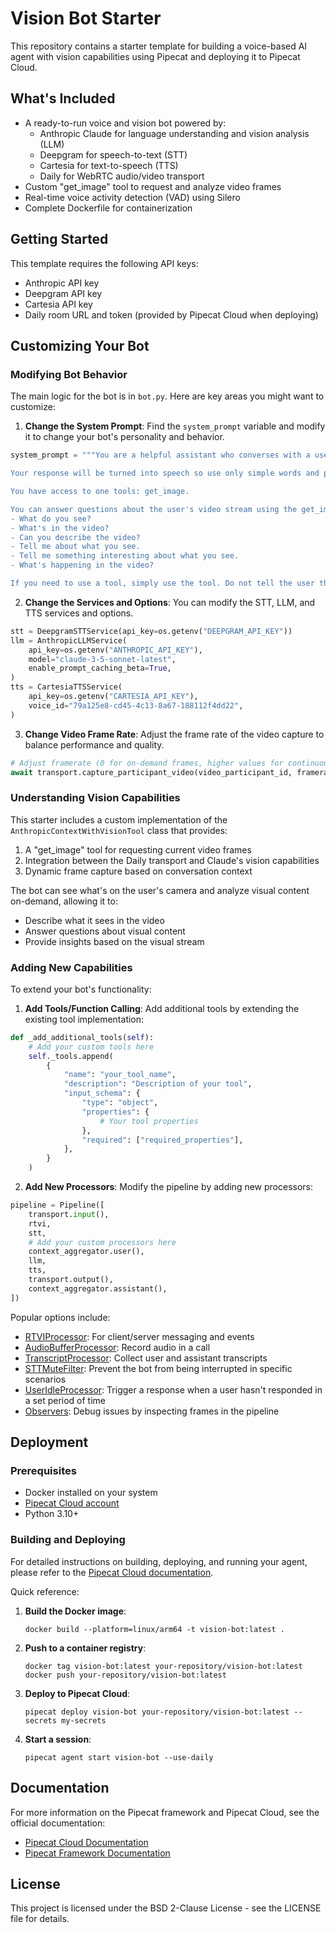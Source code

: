 # Vision Bot Starter

This repository contains a starter template for building a voice-based AI agent with vision capabilities using Pipecat and deploying it to Pipecat Cloud.

## What's Included

- A ready-to-run voice and vision bot powered by:
  - Anthropic Claude for language understanding and vision analysis (LLM)
  - Deepgram for speech-to-text (STT)
  - Cartesia for text-to-speech (TTS)
  - Daily for WebRTC audio/video transport
- Custom "get_image" tool to request and analyze video frames
- Real-time voice activity detection (VAD) using Silero
- Complete Dockerfile for containerization

## Getting Started

This template requires the following API keys:

- Anthropic API key
- Deepgram API key
- Cartesia API key
- Daily room URL and token (provided by Pipecat Cloud when deploying)

## Customizing Your Bot

### Modifying Bot Behavior

The main logic for the bot is in `bot.py`. Here are key areas you might want to customize:

1. **Change the System Prompt**: Find the `system_prompt` variable and modify it to change your bot's personality and behavior.

```python
system_prompt = """You are a helpful assistant who converses with a user and answers questions. Respond concisely to general questions.

Your response will be turned into speech so use only simple words and punctuation.

You have access to one tools: get_image.

You can answer questions about the user's video stream using the get_image tool. Some examples of phrases that indicate you should use the get_image tool are:
- What do you see?
- What's in the video?
- Can you describe the video?
- Tell me about what you see.
- Tell me something interesting about what you see.
- What's happening in the video?

If you need to use a tool, simply use the tool. Do not tell the user the tool you are using. Be brief and concise."""
```

2. **Change the Services and Options**: You can modify the STT, LLM, and TTS services and options.

```python
stt = DeepgramSTTService(api_key=os.getenv("DEEPGRAM_API_KEY"))
llm = AnthropicLLMService(
    api_key=os.getenv("ANTHROPIC_API_KEY"),
    model="claude-3-5-sonnet-latest",
    enable_prompt_caching_beta=True,
)
tts = CartesiaTTSService(
    api_key=os.getenv("CARTESIA_API_KEY"),
    voice_id="79a125e8-cd45-4c13-8a67-188112f4dd22",
)
```

3. **Change Video Frame Rate**: Adjust the frame rate of the video capture to balance performance and quality.

```python
# Adjust framerate (0 for on-demand frames, higher values for continuous capture)
await transport.capture_participant_video(video_participant_id, framerate=0)
```

### Understanding Vision Capabilities

This starter includes a custom implementation of the `AnthropicContextWithVisionTool` class that provides:

1. A "get_image" tool for requesting current video frames
2. Integration between the Daily transport and Claude's vision capabilities
3. Dynamic frame capture based on conversation context

The bot can see what's on the user's camera and analyze visual content on-demand, allowing it to:
- Describe what it sees in the video
- Answer questions about visual content
- Provide insights based on the visual stream

### Adding New Capabilities

To extend your bot's functionality:

1. **Add Tools/Function Calling**: Add additional tools by extending the existing tool implementation:

```python
def _add_additional_tools(self):
    # Add your custom tools here
    self._tools.append(
        {
            "name": "your_tool_name",
            "description": "Description of your tool",
            "input_schema": {
                "type": "object",
                "properties": {
                    # Your tool properties
                },
                "required": ["required_properties"],
            },
        }
    )
```

2. **Add New Processors**: Modify the pipeline by adding new processors:

```python
pipeline = Pipeline([
    transport.input(),
    rtvi,
    stt,
    # Add your custom processors here
    context_aggregator.user(),
    llm,
    tts,
    transport.output(),
    context_aggregator.assistant(),
])
```

Popular options include:

- [RTVIProcessor](https://docs.pipecat.ai/server/frameworks/rtvi/rtvi-processor): For client/server messaging and events
- [AudioBufferProcessor](https://docs.pipecat.ai/server/utilities/audio/audio-recording): Record audio in a call
- [TranscriptProcessor](https://docs.pipecat.ai/server/utilities/transcript-processor): Collect user and assistant transcripts
- [STTMuteFilter](https://docs.pipecat.ai/server/utilities/filters/stt-mute): Prevent the bot from being interrupted in specific scenarios
- [UserIdleProcessor](https://docs.pipecat.ai/server/utilities/user-idle-processor): Trigger a response when a user hasn't responded in a set period of time
- [Observers](https://docs.pipecat.ai/server/utilities/observers/observer-pattern): Debug issues by inspecting frames in the pipeline

## Deployment

### Prerequisites

- Docker installed on your system
- [Pipecat Cloud account](https://pipecat.daily.co)
- Python 3.10+

### Building and Deploying

For detailed instructions on building, deploying, and running your agent, please refer to the [Pipecat Cloud documentation](https://docs.pipecat.daily.co/quickstart).

Quick reference:

1. **Build the Docker image**:

   ```shell
   docker build --platform=linux/arm64 -t vision-bot:latest .
   ```

2. **Push to a container registry**:

   ```shell
   docker tag vision-bot:latest your-repository/vision-bot:latest
   docker push your-repository/vision-bot:latest
   ```

3. **Deploy to Pipecat Cloud**:

   ```shell
   pipecat deploy vision-bot your-repository/vision-bot:latest --secrets my-secrets
   ```

4. **Start a session**:
   ```shell
   pipecat agent start vision-bot --use-daily
   ```

## Documentation

For more information on the Pipecat framework and Pipecat Cloud, see the official documentation:

- [Pipecat Cloud Documentation](https://docs.pipecat.daily.co)
- [Pipecat Framework Documentation](https://docs.pipecat.ai)

## License

This project is licensed under the BSD 2-Clause License - see the LICENSE file for details.
